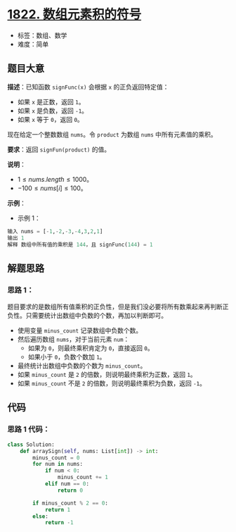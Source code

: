 # [1822. 数组元素积的符号](https://leetcode.cn/problems/sign-of-the-product-of-an-array/)

- 标签：数组、数学
- 难度：简单

## 题目大意

**描述**：已知函数 `signFunc(x)` 会根据 `x` 的正负返回特定值：

- 如果 `x` 是正数，返回 `1`。
- 如果 `x` 是负数，返回 `-1`。
- 如果 `x` 等于 `0`，返回 `0`。

现在给定一个整数数组 `nums`。令 `product` 为数组 `nums` 中所有元素值的乘积。

**要求**：返回 `signFun(product)` 的值。

**说明**：

- $1 \le nums.length \le 1000$。
- $-100 \le nums[i] \le 100$。

**示例**：

- 示例 1：

```Python
输入 nums = [-1,-2,-3,-4,3,2,1]
输出 1
解释 数组中所有值的乘积是 144，且 signFunc(144) = 1
```

## 解题思路

### 思路 1：

题目要求的是数组所有值乘积的正负性，但是我们没必要将所有数乘起来再判断正负性。只需要统计出数组中负数的个数，再加以判断即可。

- 使用变量 `minus_count` 记录数组中负数个数。
- 然后遍历数组 `nums`，对于当前元素 `num`：
  - 如果为 `0`，则最终乘积肯定为 `0`，直接返回 `0`。
  - 如果小于 `0`，负数个数加 `1`。
- 最终统计出数组中负数的个数为 `minus_count`。
- 如果 `minus_count` 是 `2` 的倍数，则说明最终乘积为正数，返回 `1`。
- 如果 `minus_count` 不是 `2` 的倍数，则说明最终乘积为负数，返回 `-1`。

## 代码

### 思路 1 代码：

```Python
class Solution:
    def arraySign(self, nums: List[int]) -> int:
        minus_count = 0
        for num in nums:
            if num < 0:
                minus_count += 1
            elif num == 0:
                return 0

        if minus_count % 2 == 0:
            return 1
        else:
            return -1
```

